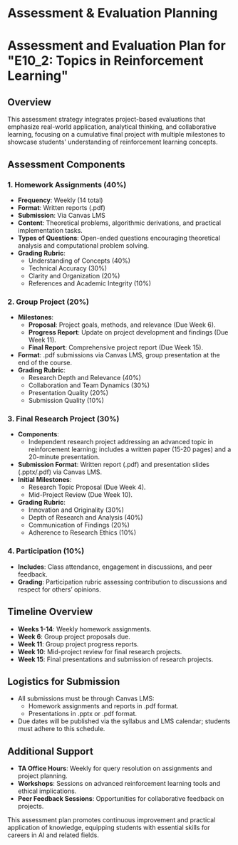 Assessment & Evaluation Planning
================================

# Assessment and Evaluation Plan for "E10_2: Topics in Reinforcement Learning"

## Overview
This assessment strategy integrates project-based evaluations that emphasize real-world application, analytical thinking, and collaborative learning, focusing on a cumulative final project with multiple milestones to showcase students' understanding of reinforcement learning concepts.

## Assessment Components

### 1. Homework Assignments (40%)
- **Frequency**: Weekly (14 total)
- **Format**: Written reports (.pdf)
- **Submission**: Via Canvas LMS
- **Content**: Theoretical problems, algorithmic derivations, and practical implementation tasks.
- **Types of Questions**: Open-ended questions encouraging theoretical analysis and computational problem solving.
- **Grading Rubric**:
  - Understanding of Concepts (40%)
  - Technical Accuracy (30%)
  - Clarity and Organization (20%)
  - References and Academic Integrity (10%)

### 2. Group Project (20%)
- **Milestones**: 
  - **Proposal**: Project goals, methods, and relevance (Due Week 6).
  - **Progress Report**: Update on project development and findings (Due Week 11).
  - **Final Report**: Comprehensive project report (Due Week 15).
- **Format**: .pdf submissions via Canvas LMS, group presentation at the end of the course.
- **Grading Rubric**:
  - Research Depth and Relevance (40%)
  - Collaboration and Team Dynamics (30%)
  - Presentation Quality (20%)
  - Submission Quality (10%)

### 3. Final Research Project (30%)
- **Components**: 
  - Independent research project addressing an advanced topic in reinforcement learning; includes a written paper (15-20 pages) and a 20-minute presentation.
- **Submission Format**: Written report (.pdf) and presentation slides (.pptx/.pdf) via Canvas LMS.
- **Initial Milestones**:
  - Research Topic Proposal (Due Week 4).
  - Mid-Project Review (Due Week 10).
- **Grading Rubric**:
  - Innovation and Originality (30%)
  - Depth of Research and Analysis (40%)
  - Communication of Findings (20%)
  - Adherence to Research Ethics (10%)

### 4. Participation (10%)
- **Includes**: Class attendance, engagement in discussions, and peer feedback.
- **Grading**: Participation rubric assessing contribution to discussions and respect for others’ opinions.

## Timeline Overview
- **Weeks 1-14**: Weekly homework assignments.
- **Week 6**: Group project proposals due.
- **Week 11**: Group project progress reports.
- **Week 10**: Mid-project review for final research projects.
- **Week 15**: Final presentations and submission of research projects.

## Logistics for Submission
- All submissions must be through Canvas LMS:
  - Homework assignments and reports in .pdf format.
  - Presentations in .pptx or .pdf format.
- Due dates will be published via the syllabus and LMS calendar; students must adhere to this schedule.

## Additional Support
- **TA Office Hours**: Weekly for query resolution on assignments and project planning.
- **Workshops**: Sessions on advanced reinforcement learning tools and ethical implications.
- **Peer Feedback Sessions**: Opportunities for collaborative feedback on projects. 

This assessment plan promotes continuous improvement and practical application of knowledge, equipping students with essential skills for careers in AI and related fields.